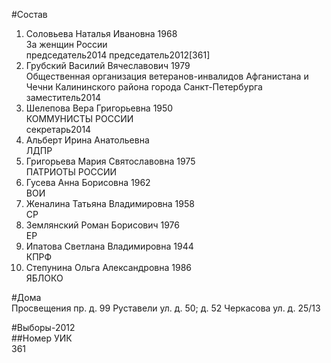 #Состав  
1. Соловьева Наталья Ивановна 1968  
    За женщин России  
    председатель2014 председатель2012[361]  
2. Грубский Василий Вячеславович 1979  
    Общественная организация ветеранов-инвалидов Афганистана и Чечни Калининского района города Санкт-Петербурга  
    заместитель2014  
3. Шелепова Вера Григорьевна 1950  
    КОММУНИСТЫ РОССИИ  
    секретарь2014  
4. Альберт Ирина Анатольевна  
    ЛДПР  
5. Григорьева Мария Святославовна 1975  
    ПАТРИОТЫ РОССИИ  
6. Гусева Анна Борисовна 1962  
    ВОИ  
7. Женалина Татьяна Владимировна 1958  
    СР  
8. Землянский Роман Борисович 1976  
    ЕР  
9. Ипатова Светлана Владимировна 1944  
    КПРФ  
10. Степунина Ольга Александровна 1986  
    ЯБЛОКО  
  
#Дома  
Просвещения пр. д. 99 Руставели ул. д. 50; д. 52 Черкасова ул. д. 25/13  
  
#Выборы-2012  
##Номер УИК  
361  
